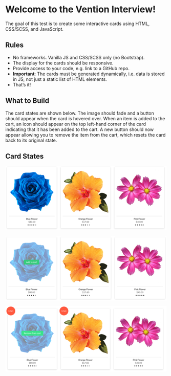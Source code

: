 # Welcome to the Vention Interview!
The goal of this test is to create some interactive cards using HTML, CSS/SCSS, and JavaScript.

## Rules
- No frameworks. Vanilla JS and CSS/SCSS only (no Bootstrap).
- The display for the cards should be responsive.
- Provide access to your code, e.g. link to a GitHub repo.
- **Important**: The cards must be generated dynamically, i.e. data is stored in JS, not just a static list of HTML elements.
- That’s it!

## What to Build
The card states are shown below. The image should fade and a button should appear when the card is hovered
over. When an item is added to the cart, an icon should appear on the top left-hand corner of the card indicating that
it has been added to the cart. A new button should now appear allowing you to remove the item from the cart, which
resets the card back to its original state.

## Card States

![alt text](/states/state-1.png "Logo Title Text 1")

![alt text](/states/state-2.png "Logo Title Text 1")

![alt text](/states/state-3.png "Logo Title Text 1")

